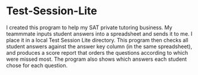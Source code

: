 # Test-Session-Lite
I created this program to help my SAT private tutoring business.
My teammmate inputs student answers into a spreadsheet and sends it to me. I place it in a local Test Session Lite directory. 
This program then checks all student answers against the answer key column (in the same spreadsheet), and produces a score report that orders the questions according to which were missed most.
The program also shows which answers each student chose for each question.
